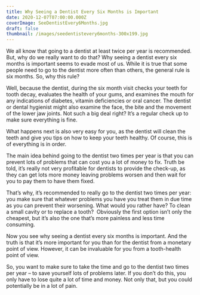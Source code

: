 ```yaml
---
title: Why Seeing a Dentist Every Six Months is Important
date: 2020-12-07T07:00:00.000Z
coverImage: SeeDentistEvery6Months.jpg
draft: false
thumbnail: /images/seedentistevery6months-300x199.jpg
---
```

[](/images/SeeDentistEvery6Months.jpg)We all know that going to a dentist at least twice per year is recommended. But, why do we really want to do that? Why seeing a dentist every six months is important seems to evade most of us. While it is true that some people need to go to the dentist more often than others, the general rule is six months. So, why this rule?

Well, because the dentist, during the six month visit checks your teeth for tooth decay, evaluates the health of your gums, and examines the mouth for any indications of diabetes, vitamin deficiencies or oral cancer. The dentist or dental hygienist might also examine the face, the bite and the movement of the lower jaw joints. Not such a big deal right? It’s a regular check up to make sure everything is fine.

What happens next is also very easy for you, as the dentist will clean the teeth and give you tips on how to keep your teeth healthy. Of course, this is of everything is in order.

The main idea behind going to the dentist two times per year is that you can prevent lots of problems that can cost you a lot of money to fix. Truth be told, it’s really not very profitable for dentists to provide the check-up, as they can get lots more money leaving problems worsen and then wait for you to pay them to have them fixed.

That’s why, it’s recommended to really go to the dentist two times per year: you make sure that whatever problems you have you treat them in due time as you can prevent their worsening. What would you rather have? To clean a small cavity or to replace a tooth?  Obviously the first option isn’t only the cheapest, but it’s also the one that’s more painless and less time consuming.

Now you see why seeing a dentist every six months is important. And the truth is that it’s more important for you than for the dentist from a monetary point of view. However, it can be invaluable for you from a tooth-health point of view.

So, you want to make sure to take the time and go to the dentist two times per year – to save yourself lots of problems later. If you don’t do this, you only have to lose quite a lot of time and money. Not only that, but you could potentially be in a lot of pain.